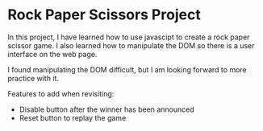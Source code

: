 # Rock Paper Scissors Project  

In this project, I have learned how to use javascipt to create a rock paper scissor game. I also learned how to manipulate the DOM so there is a user interface on the web page. 

I found manipulating the DOM difficult, but I am looking forward to more practice with it. 

Features to add when revisiting:
- Disable button after the winner has been announced
- Reset button to replay the game
